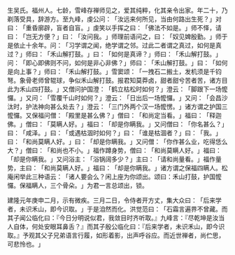 生吴氏。福州人。七龄，雪峰存禅师见之，爱其纯粹，化其亲令出家。年二十，乃剃落受具，辞游方。至九峰，虔公问：​「汝远来何所见，当由何路出生死？​」对曰：​「重昏廓辟，盲者自盲。​」虔笑以手挥之曰：​「佛法不如是。​」师不怿，请曰：​「岂无方便？​」曰：​「汝问我。​」师理前语问之，曰：​「奴见婢殷勤。​」师于是依止十余年。问：​「习学谓之闻，绝学谓之邻。过此二者谓之真过，如何是真过？​」师曰：​「禾山解打鼓。​」曰：​「如何是真谛？​」师曰：​「禾山解打鼓。​」问：​「即心即佛则不问，如何是非心非佛？​」师曰：​「禾山解打鼓。​」曰：​「如何是向上事？​」师曰：​「禾山解打鼓。​」雪窦颂：​「一拽石二搬土，发机须是千钧弩。象骨老师曾辊球，争似禾山解打鼓。报君知莫莽卤，甜者甜兮苦者苦，诸方目此为禾山四打鼓。​」又僧问护国澄：​「鹤立枯松时如何？​」澄云：​「脚跟下一场懡㦬。​」又问：​「雪覆千山时如何？​」澄云：​「日出后一场懡㦬。​」又问：​「会昌沙汰时，护法神向甚么处去？​」澄云：​「三门外两个汉一场懡愣。​」诸方谓之护国三懡㦬。又保福问僧：​「殿里是甚么佛？​」僧曰：​「和尚定当看。​」福曰：​「释迦佛。​」僧曰：​「莫瞒人好。​」福曰：​「却是你瞒我。​」又问僧曰：​「你名甚么？​」曰：​「咸泽。​」曰：​「或遇枯涸时如何？​」曰：​「谁是枯涸者？​」曰：​「我。​」曰：​「和尚莫瞒人好。​」曰：​「却是你瞒我。​」又问僧：​「你作甚么业，吃得恁么大？​」僧曰：​「和尚也不小。​」福作蹲身势，僧曰：​「和尚莫瞒人好。​」福曰：​「却是你瞒我。​」又问浴主：​「浴锅阔多少？​」主曰：​「请和尚量看。​」福作量势，主曰：​「和尚莫瞒人好。​」福曰：​「却是你瞒我。​」诸方谓之保福四瞒人。松庵闲举此三种语云：​「诸人要会么？闲上座为你颂出。颂曰：禾山打鼓，护国懡㦬。保福瞒人，三个骨朵。​」为君一言总颂出，锁。

建隆元年庚申二月，示有微疾。三月二日，令侍者开方丈，集大众曰：​「后来学者，未识禾山，即今识取。​」于是洎然而化。洪觉范曰：​「石霜言遍界不曾藏。而其子闻公临化曰：『今日分明说似君，我敛目时齐听取。』九峰言：『尽乾坤是汝当人自体，何处安眼耳鼻舌？』而其子殷公临化曰：『后来学者，未识禾山，即今识取。』予观其父子兄弟语言行履，如形着影，出声呼谷应。而近世禅者，尚伫思，可悲怜也。​」